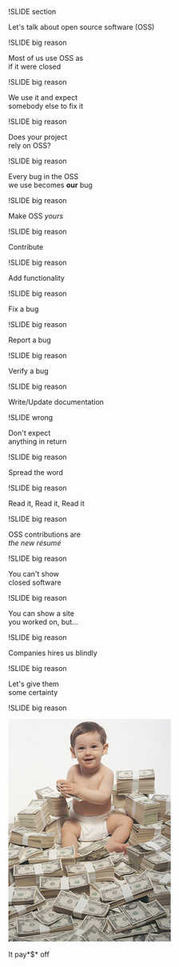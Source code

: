 !SLIDE section

Let's talk about open source software (OSS)

!SLIDE big reason

Most of us use OSS as  
if it were closed

!SLIDE big reason

We use it and expect  
somebody else to fix it

!SLIDE big reason

Does your project  
rely on OSS?

!SLIDE big reason

Every bug in the OSS  
we use becomes **our** bug

!SLIDE big reason

Make OSS *yours*

!SLIDE big reason

Contribute

!SLIDE big reason

Add functionality

!SLIDE big reason

Fix a bug

!SLIDE big reason

Report a bug

!SLIDE big reason

Verify a bug

!SLIDE big reason

Write/Update documentation

!SLIDE wrong

Don't expect  
anything in return

!SLIDE big reason

Spread the word

!SLIDE big reason

Read it, Read it, Read it

!SLIDE big reason

OSS contributions are  
*the new résumé*

!SLIDE big reason

You can't show  
closed software

!SLIDE big reason

You can show a site  
you worked on, but...

!SLIDE big reason

Companies hires us blindly

!SLIDE big reason

Let's give them  
some certainty

!SLIDE big reason

![Pays off](../images/kid_money.jpg)

It pay*$* off